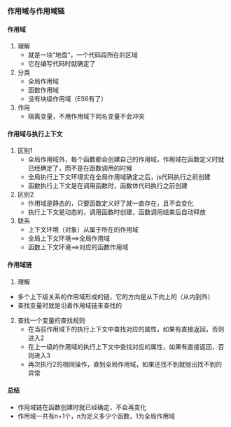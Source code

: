 ### 作用域与作用域链

#### 作用域

1. 理解
   - 就是一块“地盘”，一个代码段所在的区域
   - 它在编写代码时就确定了
2. 分类
   - 全局作用域
   - 函数作用域
   - 没有块级作用域（ES6有了）
3. 作用
   - 隔离变量，不用作用域下同名变量不会冲突

#### 作用域与执行上下文

1. 区别1
   - 全局作用域外，每个函数都会创建自己的作用域，作用域在函数定义时就已经确定了，而不是在函数调用的时候
   - 全局执行上下文环境实在全局作用域确定之后，js代码执行之前创建
   - 函数执行上下文是在调用函数时，函数体代码执行之前创建
2. 区别2
   - 作用域是静态的，只要函数定义好了就一直存在，且不会变化
   - 执行上下文是动态的，调用函数时创建，函数调用结束后自动释放
3. 联系
   - 上下文环境（对象）从属于所在的作用域
   - 全局上下文环境==>全局作用域
   - 函数上下文环境==>对应的函数作用域

#### 作用域链

1. 理解

- 多个上下级关系的作用域形成的链，它的方向是从下向上的（从内到外）
- 查找变量时就是沿着作用域链来查找的

2. 查找一个变量的查找规则
   - 在当前作用域下的执行上下文中查找对应的属性，如果有直接返回，否则进入2
   - 在上一级的作用域的执行上下文中查找对应的属性，如果有直接返回，否则进入3
   - 再次执行2的相同操作，直到全局作用域，如果还找不到就抛出找不到的异常

#### 总结

- 作用域链在函数创建时就已经确定，不会再变化
- 作用域一共有n+1个，n为定义多少个函数，1为全局作用域

